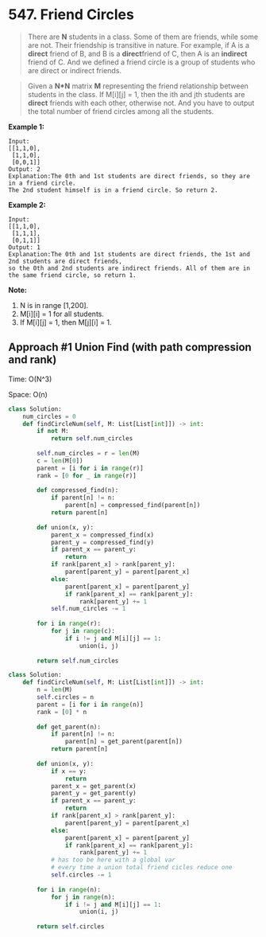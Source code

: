 # 547. Friend Circles

> There are **N** students in a class. Some of them are friends, while some are not. Their friendship is transitive in nature. For example, if A is a **direct** friend of B, and B is a **direct**friend of C, then A is an **indirect** friend of C. And we defined a friend circle is a group of students who are direct or indirect friends.

> Given a **N\*N** matrix **M** representing the friend relationship between students in the class. If M\[i\]\[j\] = 1, then the ith and jth students are **direct** friends with each other, otherwise not. And you have to output the total number of friend circles among all the students.

**Example 1:**  


```text
Input: 
[[1,1,0],
 [1,1,0],
 [0,0,1]]
Output: 2
Explanation:The 0th and 1st students are direct friends, so they are in a friend circle. 
The 2nd student himself is in a friend circle. So return 2.
```

**Example 2:**  


```text
Input: 
[[1,1,0],
 [1,1,1],
 [0,1,1]]
Output: 1
Explanation:The 0th and 1st students are direct friends, the 1st and 2nd students are direct friends, 
so the 0th and 2nd students are indirect friends. All of them are in the same friend circle, so return 1.
```

**Note:**

1. N is in range \[1,200\].
2. M\[i\]\[i\] = 1 for all students.
3. If M\[i\]\[j\] = 1, then M\[j\]\[i\] = 1.

## Approach \#1 Union Find \(with path compression and rank\)

Time: O\(N^3\)

Space: O\(n\)

```python
class Solution:
    num_circles = 0
    def findCircleNum(self, M: List[List[int]]) -> int:
        if not M:
            return self.num_circles
        
        self.num_circles = r = len(M)
        c = len(M[0])
        parent = [i for i in range(r)]
        rank = [0 for _ in range(r)]                
        
        def compressed_find(n):
            if parent[n] != n:
                parent[n] = compressed_find(parent[n])
            return parent[n]
        
        def union(x, y):
            parent_x = compressed_find(x)
            parent_y = compressed_find(y)
            if parent_x == parent_y:
                return
            if rank[parent_x] > rank[parent_y]:
                parent[parent_y] = parent[parent_x]
            else:
                parent[parent_x] = parent[parent_y]
                if rank[parent_x] == rank[parent_y]:
                    rank[parent_y] += 1
            self.num_circles -= 1
        
        for i in range(r):
            for j in range(c):
                if i != j and M[i][j] == 1:
                    union(i, j)
                    
        return self.num_circles
```

```python
class Solution:
    def findCircleNum(self, M: List[List[int]]) -> int:
        n = len(M)
        self.circles = n
        parent = [i for i in range(n)]
        rank = [0] * n
        
        def get_parent(n):
            if parent[n] != n:
                parent[n] = get_parent(parent[n])
            return parent[n]
        
        def union(x, y):
            if x == y:
                return
            parent_x = get_parent(x)
            parent_y = get_parent(y)
            if parent_x == parent_y:
                return
            if rank[parent_x] > rank[parent_y]:
                parent[parent_y] = parent[parent_x]
            else:
                parent[parent_x] = parent[parent_y]
                if rank[parent_x] == rank[parent_y]:
                    rank[parent_y] += 1
            # has too be here with a global var
            # every time a union total friend cicles reduce one
            self.circles -= 1 
        
        for i in range(n):
            for j in range(n):
                if i != j and M[i][j] == 1:
                    union(i, j)
                    
        return self.circles
```

